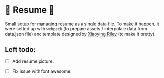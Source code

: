 # :page_facing_up: Resume :page_with_curl:

Small setup for managing resume as a single data file. To make it happen, it were setted up with `webpack` (to prepare assets / interpolate data from data.json file) and template designed by [Xiaoying Riley](https://themes.3rdwavemedia.com/) (to make it pretty).

## Left todo:

- [ ] Add resume picture.

- [ ] Fix issue with font awesome.
